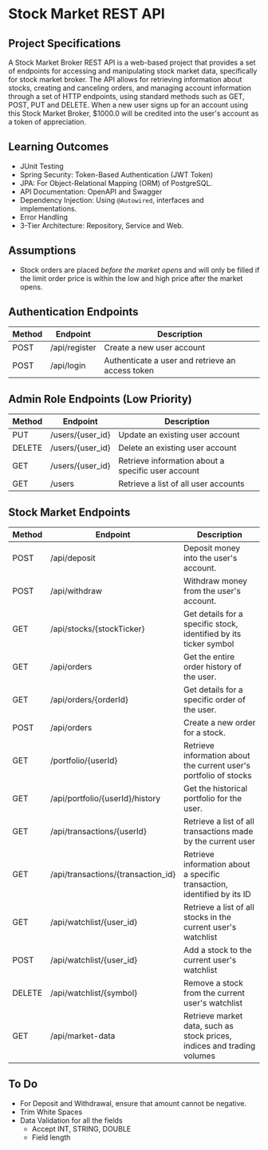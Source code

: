 # Stock Market REST API

## Project Specifications

A Stock Market Broker REST API is a web-based project that provides a set of endpoints for accessing and manipulating stock market data, specifically for stock market broker. The API allows for retrieving information about stocks, creating and canceling orders, and managing account information through a set of HTTP endpoints, using standard methods such as GET, POST, PUT and DELETE. When a new user signs up for an account using this Stock Market Broker, $1000.0 will be credited into the user's account as a token of appreciation.

## Learning Outcomes

- JUnit Testing
- Spring Security: Token-Based Authentication (JWT Token)
- JPA: For Object-Relational Mapping (ORM) of PostgreSQL.
- API Documentation: OpenAPI and Swagger
- Dependency Injection: Using `@Autowired`, interfaces and implementations.
- Error Handling
- 3-Tier Architecture: Repository, Service and Web.

## Assumptions

- Stock orders are placed *before the market opens* and will only be filled if the limit order price is within the low and high price after the market opens.

## Authentication Endpoints

| Method | Endpoint      | Description                                      |
| ------ | ------------- | ------------------------------------------------ |
| POST   | /api/register | Create a new user account                        |
| POST   | /api/login    | Authenticate a user and retrieve an access token |

## Admin Role Endpoints (Low Priority)

| Method | Endpoint         | Description                                        |
| ------ | ---------------- | -------------------------------------------------- |
| PUT    | /users/{user_id} | Update an existing user account                    |
| DELETE | /users/{user_id} | Delete an existing user account                    |
| GET    | /users/{user_id} | Retrieve information about a specific user account |
| GET    | /users           | Retrieve a list of all user accounts               |

## Stock Market Endpoints

| Method | Endpoint                           | Description                                                             |
| ------ | ---------------------------------- | ----------------------------------------------------------------------- |
| POST   | /api/deposit                       | Deposit money into the user's account.                                  |
| POST   | /api/withdraw                      | Withdraw money from the user's account.                                 |
| GET    | /api/stocks/{stockTicker}          | Get details for a specific stock, identified by its ticker symbol       |
| GET    | /api/orders                        | Get the entire order history of the user.                               |
| GET    | /api/orders/{orderId}              | Get details for a specific order of the user.                           |
| POST   | /api/orders                        | Create a new order for a stock.                                         |
| GET    | /portfolio/{userId}                | Retrieve information about the current user's portfolio of stocks       |
| GET    | /api/portfolio/{userId}/history    | Get the historical portfolio for the user.                              |
| GET    | /api/transactions/{userId}         | Retrieve a list of all transactions made by the current user            |
| GET    | /api/transactions/{transaction_id} | Retrieve information about a specific transaction, identified by its ID |
| GET    | /api/watchlist/{user_id}           | Retrieve a list of all stocks in the current user's watchlist           |
| POST   | /api/watchlist/{user_id}           | Add a stock to the current user's watchlist                             |
| DELETE | /api/watchlist/{symbol}            | Remove a stock from the current user's watchlist                        |
| GET    | /api/market-data                   | Retrieve market data, such as stock prices, indices and trading volumes |

## To Do

- For Deposit and Withdrawal, ensure that amount cannot be negative.
- Trim White Spaces
- Data Validation for all the fields
  - Accept INT, STRING, DOUBLE
  - Field length